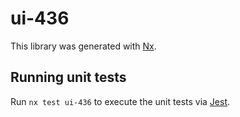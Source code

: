 # ui-436

This library was generated with [Nx](https://nx.dev).

## Running unit tests

Run `nx test ui-436` to execute the unit tests via [Jest](https://jestjs.io).
